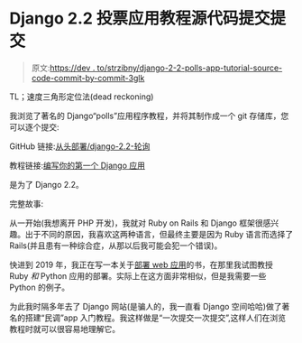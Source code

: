 # Django 2.2 投票应用教程源代码提交提交

> 原文:[https://dev . to/strzibny/django-2-2-polls-app-tutorial-source-code-commit-by-commit-3glk](https://dev.to/strzibny/django-2-2-polls-app-tutorial-source-code-commit-by-commit-3glk)

TL；速度三角形定位法(dead reckoning)

我浏览了著名的 Django“polls”应用程序教程，并将其制作成一个 git 存储库，您可以逐个提交:

GitHub 链接:[从头部署/django-2.2-轮询](https://github.com/deployment-from-scratch/django-2.2-polls)

教程链接:[编写你的第一个 Django 应用](https://docs.djangoproject.com/en/2.2/intro/tutorial01/)

是为了 Django 2.2。

完整故事:

从一开始(我想离开 PHP 开发)，我就对 Ruby on Rails 和 Django 框架很感兴趣。出于不同的原因，我喜欢这两种语言，但最终主要是因为 Ruby 语言而选择了 Rails(并且患有一种综合症，从那以后我可能会犯一个错误)。

快进到 2019 年，我正在写一本关于[部署 web 应用](http://deploymentfromscratch.com)的书，在那里我试图教授 Ruby *和* Python 应用的部署。实际上在这方面非常相似，但是我需要一些 Python 的例子。

为此我时隔多年去了 Django 网站(是骗人的，我一直看 Django 空间哈哈)做了著名的搭建“民调”app 入门教程。我这样做是“一次提交一次提交”,这样人们在浏览教程时就可以很容易地理解它。